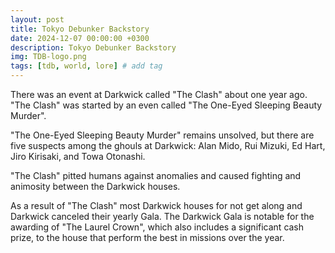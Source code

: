 ```yaml
---
layout: post
title: Tokyo Debunker Backstory
date: 2024-12-07 00:00:00 +0300
description: Tokyo Debunker Backstory
img: TDB-logo.png
tags: [tdb, world, lore] # add tag
---
```


There was an event at Darkwick called "The Clash" about one year ago. "The Clash" was started by an even called "The One-Eyed Sleeping Beauty Murder". 

"The One-Eyed Sleeping Beauty Murder" remains unsolved, but there are five suspects among the ghouls at Darkwick: Alan Mido, Rui Mizuki, Ed Hart, Jiro Kirisaki, and Towa Otonashi.

"The Clash" pitted humans against anomalies and caused fighting and animosity between the Darkwick houses.

As a result of "The Clash" most Darkwick houses for not get along and Darkwick canceled their yearly Gala. The Darkwick Gala is notable for the awarding of "The Laurel Crown", which also includes a significant cash prize, to the house that perform the best in missions over the year.
